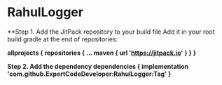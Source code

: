 # RahulLogger

**Step 1. Add the JitPack repository to your build file
Add it in your root build.gradle at the end of repositories:

**allprojects {
		repositories {
			...
			maven { url 'https://jitpack.io' }
		}
	}**
	
**Step 2. Add the dependency
dependencies {
	        implementation 'com.github.ExpertCodeDeveloper:RahulLogger:Tag'
	}**
